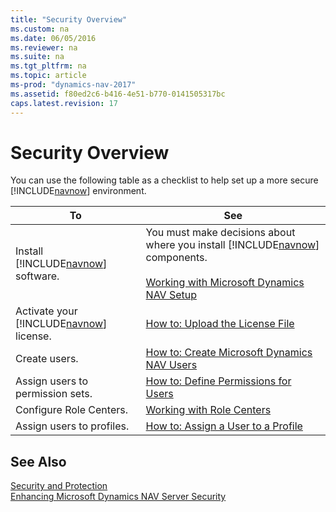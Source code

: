 ```yaml
---
title: "Security Overview"
ms.custom: na
ms.date: 06/05/2016
ms.reviewer: na
ms.suite: na
ms.tgt_pltfrm: na
ms.topic: article
ms-prod: "dynamics-nav-2017"
ms.assetid: f80ed2c6-b416-4e51-b770-0141505317bc
caps.latest.revision: 17
---
```

# Security Overview
You can use the following table as a checklist to help set up a more secure [!INCLUDE[navnow](includes/navnow_md.md)] environment.  
  
|To|See|  
|--------|---------|  
|Install [!INCLUDE[navnow](includes/navnow_md.md)] software.|You must make decisions about where you install [!INCLUDE[navnow](includes/navnow_md.md)] components.<br /><br /> [Working with Microsoft Dynamics NAV Setup](Working-with-Microsoft-Dynamics-NAV-Setup.md)|  
|Activate your [!INCLUDE[navnow](includes/navnow_md.md)] license.|[How to: Upload the License File](../Topic/How%20to:%20Upload%20the%20License%20File.md)|  
|Create users.|[How to: Create Microsoft Dynamics NAV Users](../Topic/How%20to:%20Create%20Microsoft%20Dynamics%20NAV%20Users.md)|  
|Assign users to permission sets.|[How to: Define Permissions for Users](../Topic/How%20to:%20Define%20Permissions%20for%20Users.md)|  
|Configure Role Centers.|[Working with Role Centers](../Topic/Working%20with%20Role%20Centers.md)|  
|Assign users to profiles.|[How to: Assign a User to a Profile](../Topic/How%20to:%20Assign%20a%20User%20to%20a%20Profile.md)|  
  
## See Also  
 [Security and Protection](Security-and-Protection.md)   
 [Enhancing Microsoft Dynamics NAV Server Security](Enhancing-Microsoft-Dynamics-NAV-Server-Security.md)